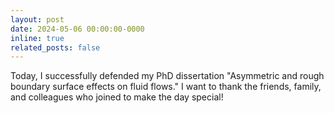 ```yaml
---
layout: post
date: 2024-05-06 00:00:00-0000
inline: true
related_posts: false
---
```


Today, I successfully defended my PhD dissertation "Asymmetric and rough boundary surface effects on fluid flows." I want to thank the friends, family, and colleagues who joined to make the day special!